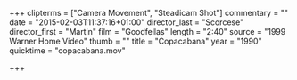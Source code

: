 +++
clipterms = ["Camera Movement", "Steadicam Shot"]
commentary = ""
date = "2015-02-03T11:37:16+01:00"
director_last = "Scorcese"
director_first = "Martin"
film = "Goodfellas"
length = "2:40"
source = "1999 Warner Home Video"
thumb = ""
title = "Copacabana"
year = "1990"
quicktime = "copacabana.mov"

+++

